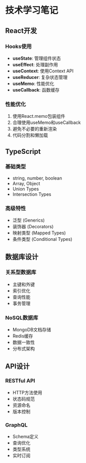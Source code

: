 # 技术学习笔记

## React开发

### Hooks使用
- **useState**: 管理组件状态
- **useEffect**: 处理副作用
- **useContext**: 使用Context API
- **useReducer**: 复杂状态管理
- **useMemo**: 性能优化
- **useCallback**: 函数缓存

### 性能优化
1. 使用React.memo包装组件
2. 合理使用useMemo和useCallback
3. 避免不必要的重新渲染
4. 代码分割和懒加载

## TypeScript

### 基础类型
- string, number, boolean
- Array, Object
- Union Types
- Intersection Types

### 高级特性
- 泛型 (Generics)
- 装饰器 (Decorators)
- 映射类型 (Mapped Types)
- 条件类型 (Conditional Types)

## 数据库设计

### 关系型数据库
- 主键和外键
- 索引优化
- 查询性能
- 事务管理

### NoSQL数据库
- MongoDB文档存储
- Redis缓存
- 数据一致性
- 分布式架构

## API设计

### RESTful API
- HTTP方法使用
- 状态码规范
- 资源命名
- 版本控制

### GraphQL
- Schema定义
- 查询优化
- 类型系统
- 实时订阅 